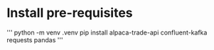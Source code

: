 # Install pre-requisites
'''
python -m venv .venv
pip install alpaca-trade-api confluent-kafka requests pandas
'''
